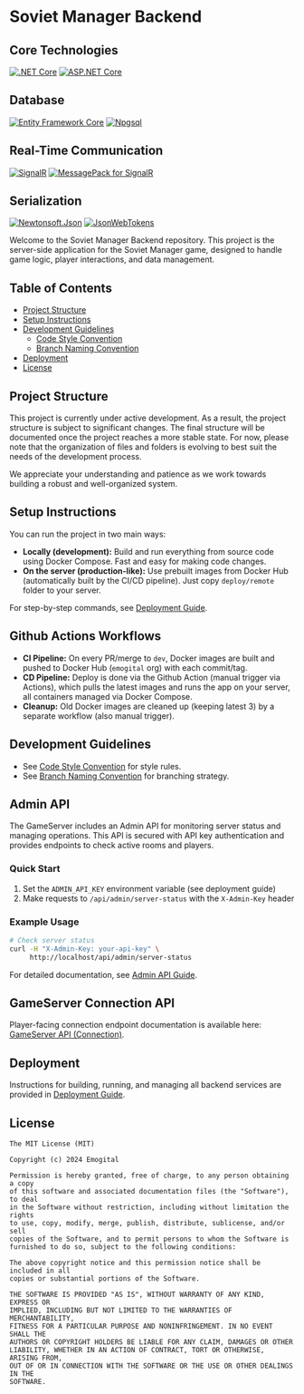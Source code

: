 # Soviet Manager Backend

## Core Technologies
[![.NET Core](https://img.shields.io/badge/.NET_Core-8.0-blueviolet)](https://dotnet.microsoft.com/download/dotnet/8.0)
[![ASP.NET Core](https://img.shields.io/badge/ASP.NET_Core-8.0-blue)](https://docs.microsoft.com/en-us/aspnet/core/?view=aspnetcore-8.0)

## Database
[![Entity Framework Core](https://img.shields.io/badge/Entity_Framework_Core-8.0-green)](https://docs.microsoft.com/en-us/ef/core/)
[![Npgsql](https://img.shields.io/badge/Npgsql-8.0.4-blue)](https://www.npgsql.org/)

## Real-Time Communication
[![SignalR](https://img.shields.io/badge/SignalR-8.0-lightgrey)](https://docs.microsoft.com/en-us/aspnet/core/signalr/introduction?view=aspnetcore-8.0)
[![MessagePack for SignalR](https://img.shields.io/badge/MessagePack_for_SignalR-8.0-orange)](https://docs.microsoft.com/en-us/aspnet/core/signalr/messagepackhubprotocol?view=aspnetcore-8.0)

## Serialization
[![Newtonsoft.Json](https://img.shields.io/badge/Newtonsoft.Json-13.0.3-yellowgreen)](https://www.newtonsoft.com/json)
[![JsonWebTokens](https://img.shields.io/badge/JsonWebTokens-7.6.2-yellow)](https://github.com/AzureAD/azure-activedirectory-identitymodel-extensions-for-dotnet/blob/master/docs/json-web-tokens.md)


Welcome to the Soviet Manager Backend repository. This project is the server-side application for the Soviet Manager game, designed to handle game logic, player interactions, and data management.

## Table of Contents

- [Project Structure](#project-structure)
- [Setup Instructions](#setup-instructions)
- [Development Guidelines](#development-guidelines)
  - [Code Style Convention](#code-style-convention)
  - [Branch Naming Convention](#branch-naming-convention)
- [Deployment](#deployment)
- [License](#license)

## Project Structure

This project is currently under active development. As a result, the project structure is subject to significant changes. The final structure will be documented once the project reaches a more stable state. For now, please note that the organization of files and folders is evolving to best suit the needs of the development process.

We appreciate your understanding and patience as we work towards building a robust and well-organized system.

## Setup Instructions

You can run the project in two main ways:

- **Locally (development):** Build and run everything from source code using Docker Compose. Fast and easy for making code changes.
- **On the server (production-like):** Use prebuilt images from Docker Hub (automatically built by the CI/CD pipeline). Just copy `deploy/remote` folder to your server.

For step-by-step commands, see [Deployment Guide](docs/Deployment.md).

## Github Actions Workflows

- **CI Pipeline:** On every PR/merge to `dev`, Docker images are built and pushed to Docker Hub (`emogital` org) with each commit/tag.
- **CD Pipeline:** Deploy is done via the Github Action (manual trigger via Actions), which pulls the latest images and runs the app on your server, all containers managed via Docker Compose.
- **Cleanup:** Old Docker images are cleaned up (keeping latest 3) by a separate workflow (also manual trigger).

## Development Guidelines

- See [Code Style Convention](docs/CodeStyleConvention.md) for style rules.
- See [Branch Naming Convention](docs/BranchNamingConvention.md) for branching strategy.

## Admin API

The GameServer includes an Admin API for monitoring server status and managing operations. This API is secured with API key authentication and provides endpoints to check active rooms and players.

### Quick Start

1. Set the `ADMIN_API_KEY` environment variable (see deployment guide)
2. Make requests to `/api/admin/server-status` with the `X-Admin-Key` header

### Example Usage

```bash
# Check server status
curl -H "X-Admin-Key: your-api-key" \
     http://localhost/api/admin/server-status
```

For detailed documentation, see [Admin API Guide](docs/AdminAPI.md).

## GameServer Connection API

Player-facing connection endpoint documentation is available here: [GameServer API (Connection)](docs/GameServerAPI.md).

## Deployment

Instructions for building, running, and managing all backend services are provided in [Deployment Guide](docs/Deployment.md).

## License

    The MIT License (MIT)

    Copyright (c) 2024 Emogital

    Permission is hereby granted, free of charge, to any person obtaining a copy
    of this software and associated documentation files (the "Software"), to deal
    in the Software without restriction, including without limitation the rights
    to use, copy, modify, merge, publish, distribute, sublicense, and/or sell
    copies of the Software, and to permit persons to whom the Software is
    furnished to do so, subject to the following conditions:

    The above copyright notice and this permission notice shall be included in all
    copies or substantial portions of the Software.

    THE SOFTWARE IS PROVIDED "AS IS", WITHOUT WARRANTY OF ANY KIND, EXPRESS OR
    IMPLIED, INCLUDING BUT NOT LIMITED TO THE WARRANTIES OF MERCHANTABILITY,
    FITNESS FOR A PARTICULAR PURPOSE AND NONINFRINGEMENT. IN NO EVENT SHALL THE
    AUTHORS OR COPYRIGHT HOLDERS BE LIABLE FOR ANY CLAIM, DAMAGES OR OTHER
    LIABILITY, WHETHER IN AN ACTION OF CONTRACT, TORT OR OTHERWISE, ARISING FROM,
    OUT OF OR IN CONNECTION WITH THE SOFTWARE OR THE USE OR OTHER DEALINGS IN THE
    SOFTWARE.
